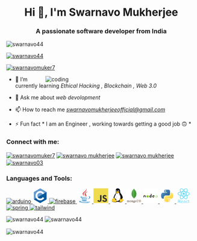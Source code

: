 <h1 align="center">Hi 👋, I'm Swarnavo Mukherjee</h1>
<h3 align="center">A passionate software developer from India</h3>

<p align="left"> <img src="https://komarev.com/ghpvc/?username=swarnavo44&label=Profile%20views&color=0e75b6&style=flat" alt="swarnavo44" /> </p>

<p align="left"> <a href="https://github.com/ryo-ma/github-profile-trophy"><img src="https://github-profile-trophy.vercel.app/?username=swarnavo44" alt="swarnavo44" /></a> </p>

<p align="left"> <a href="https://twitter.com/swarnavomuker7" target="blank"><img src="https://img.shields.io/twitter/follow/swarnavomuker7?logo=twitter&style=for-the-badge" alt="swarnavomuker7" /></a> </p>
<img align="right" alt="coding" width="400" src="https://i.pinimg.com/originals/ef/2d/b0/ef2db0885d94fd149a4b7914923bb2a3.gif">

- 🌱 I’m currently learning *Ethical Hacking , Blockchain , Web 3.0*

- 💬 Ask me about *web devolopment*

- 📫 How to reach me *swarnavomukherjeeofficial@gmail.com*

- ⚡ Fun fact * I am an Engineer , working towards getting a good job 🙃 *

<h3 align="left">Connect with me:</h3>
<p align="left">
<a href="https://twitter.com/swarnavomuker7" target="blank"><img align="center" src="https://raw.githubusercontent.com/rahuldkjain/github-profile-readme-generator/master/src/images/icons/Social/twitter.svg" alt="swarnavomuker7" height="30" width="40" /></a>
<a href="https://linkedin.com/in/swarnavo mukherjee" target="blank"><img align="center" src="https://raw.githubusercontent.com/rahuldkjain/github-profile-readme-generator/master/src/images/icons/Social/linked-in-alt.svg" alt="swarnavo mukherjee" height="30" width="40" /></a>
<a href="https://fb.com/swarnavo mukherjee" target="blank"><img align="center" src="https://raw.githubusercontent.com/rahuldkjain/github-profile-readme-generator/master/src/images/icons/Social/facebook.svg" alt="swarnavo mukherjee" height="30" width="40" /></a>
<a href="https://instagram.com/swarnavo03" target="blank"><img align="center" src="https://raw.githubusercontent.com/rahuldkjain/github-profile-readme-generator/master/src/images/icons/Social/instagram.svg" alt="swarnavo03" height="30" width="40" /></a>
</p>

<h3 align="left">Languages and Tools:</h3>
<p align="left"> <a href="https://www.arduino.cc/" target="_blank" rel="noreferrer"> <img src="https://cdn.worldvectorlogo.com/logos/arduino-1.svg" alt="arduino" width="40" height="40"/> </a> <a href="https://www.cprogramming.com/" target="_blank" rel="noreferrer"> <img src="https://raw.githubusercontent.com/devicons/devicon/master/icons/c/c-original.svg" alt="c" width="40" height="40"/> </a> <a href="https://firebase.google.com/" target="_blank" rel="noreferrer"> <img src="https://www.vectorlogo.zone/logos/firebase/firebase-icon.svg" alt="firebase" width="40" height="40"/> </a> <a href="https://www.java.com" target="_blank" rel="noreferrer"> <img src="https://raw.githubusercontent.com/devicons/devicon/master/icons/java/java-original.svg" alt="java" width="40" height="40"/> </a> <a href="https://developer.mozilla.org/en-US/docs/Web/JavaScript" target="_blank" rel="noreferrer"> <img src="https://raw.githubusercontent.com/devicons/devicon/master/icons/javascript/javascript-original.svg" alt="javascript" width="40" height="40"/> </a> <a href="https://www.linux.org/" target="_blank" rel="noreferrer"> <img src="https://raw.githubusercontent.com/devicons/devicon/master/icons/linux/linux-original.svg" alt="linux" width="40" height="40"/> </a> <a href="https://www.mongodb.com/" target="_blank" rel="noreferrer"> <img src="https://raw.githubusercontent.com/devicons/devicon/master/icons/mongodb/mongodb-original-wordmark.svg" alt="mongodb" width="40" height="40"/> </a> <a href="https://nodejs.org" target="_blank" rel="noreferrer"> <img src="https://raw.githubusercontent.com/devicons/devicon/master/icons/nodejs/nodejs-original-wordmark.svg" alt="nodejs" width="40" height="40"/> </a> <a href="https://www.python.org" target="_blank" rel="noreferrer"> <img src="https://raw.githubusercontent.com/devicons/devicon/master/icons/python/python-original.svg" alt="python" width="40" height="40"/> </a> <a href="https://reactjs.org/" target="_blank" rel="noreferrer"> <img src="https://raw.githubusercontent.com/devicons/devicon/master/icons/react/react-original-wordmark.svg" alt="react" width="40" height="40"/> </a> <a href="https://spring.io/" target="_blank" rel="noreferrer"> <img src="https://www.vectorlogo.zone/logos/springio/springio-icon.svg" alt="spring" width="40" height="40"/> </a> <a href="https://tailwindcss.com/" target="_blank" rel="noreferrer"> <img src="https://www.vectorlogo.zone/logos/tailwindcss/tailwindcss-icon.svg" alt="tailwind" width="40" height="40"/> </a> </p>

<p><img align="left" src="https://github-readme-stats.vercel.app/api/top-langs?username=Swarnavo44&show_icons=true&locale=en&layout=compact" alt="swarnavo44" /></p>

<p>&nbsp;<img align=" center " src="https://github-readme-stats.vercel.app/api?username=swarnavo44&show_icons=true&locale=en" alt="swarnavo44" /></p>

<p><img align="center" src="https://github-readme-streak-stats.herokuapp.com/?user=Swarnavo44&hide_border=true" alt="swarnavo44" /></p>
